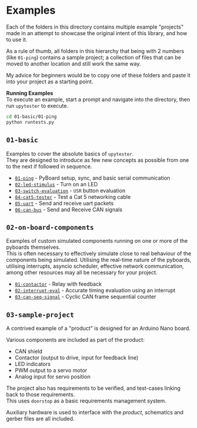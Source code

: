 # Examples

Each of the folders in this directory contains multiple example "projects"
made in an attempt to showcase the original intent of this library, and how
to use it.

As a rule of thumb, all folders in this hierarchy that being with 2 numbers
(like `01-ping`) contains a sample project; a collection of files that
can be moved to another location and still work the same way.

My advice for beginners would be to copy one of these folders and paste it into
your project as a starting point.

**Running Examples**\
To execute an example, start a prompt and navigate into the directory, then
run `upytester` to execute.

```bash
cd 01-basic/01-ping
python runtests.py
```

## `01-basic`

Examples to cover the absolute basics of `upytester`.\
They are designed to introduce as few new concepts as possible from one to
the next if followed in sequence.

* [`01-ping`](01-basic/01-ping) - PyBoard setup, sync, and basic serial communication
* [`02-led-stimulus`](01-basic/02-led-stimulus) - Turn on an LED
* [`03-switch-evaluation`](01-basic/03-switch-evaluation) - `USR` button evaluation
* [`04-cat5-tester`](01-basic/04-cat5-tester) - Test a Cat 5 networking cable
* [`05-uart`](01-basic/05-uart) - Send and receive uart packets
* [`06-can-bus`](01-basic/06-can-bus) - Send and Receive CAN signals

## `02-on-board-components`

Examples of custom simulated components running on one or more of the
pyboards themselves.\
This is often necessary to effectively simulate close to real behaviour of
the components being simulated. Utilising the real-time nature of the
pyboards, utilising interrupts, asyncio scheduler, effective network
communication, among other resources may all be necessary for your project.

* [`01-contactor`](02-on-board-components/01-contactor) - Relay with feedback
* [`02-interrupt-eval`](02-on-board-components/02-interrupt-eval) - Accurate timing evaluation using an interrupt
* [`03-can-seq-signal`](02-on-board-components/03-can-seq-signal) - Cyclic CAN frame sequential counter

## `03-sample-project`

A contrived example of a "product" is designed for an Arduino Nano board.

Various components are included as part of the product:

* CAN shield
* Contactor (output to drive, input for feedback line)
* LED indicators
* PWM output to a servo motor
* Analog input for servo position

The project also has requirements to be verified, and test-cases
linking back to those requirements.\
This uses `doorstop` as a basic requirements management system.

Auxiliary hardware is used to interface with the _product_, schematics
and gerber files are all included.
